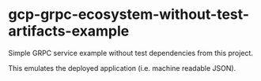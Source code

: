 # gcp-grpc-ecosystem-without-test-artifacts-example
Simple GRPC service example without test dependencies from this project.

This emulates the deployed application (i.e. machine readable JSON).
